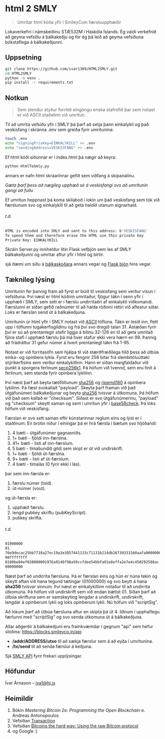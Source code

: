 # html 2 SMLY

> Umritar html kóða yfir í SmileyCoin færsluupphæðir

Lokaverkefni í námskeiðinu STÆ532M í Háskóla Íslands. Ég valdi verkefnið að geyma vefsíðu á bálkakeðju og fór ég þá leið að geyma vefsíðuna bókstaflega á bálkakeðjunni.

## Uppsetning

```sh
git clone https://github.com/ivar1309/HTML2SMLY.git
cd HTML2SMLY
python -m venv .
pip install -r requirements.txt
```

## Notkun

> Sem stendur styður forritið eingöngu enska stafrófið þar sem notast er við ASCII staðalinn við umritun.

Til að umrita vefsíðu yfir í SMLY þá þarf að setja þann einkalykil og það veskisfang í skránna .env sem greiða fyrir umritunina:

```sh
touch .env
echo "signingPrivKey=EINKALYKILL" >> .env
echo "sendingAddress=VESKISFANG" >> .env
```

Ef html kóði síðunnar er í index.html þá nægir að keyra:

```sh
python HtmlToSmly.py
```

annars er nafn html skráarinnar gefið sem viðfang á skipanalínu.

_Gæta þarf þess að nægileg upphæð sé á veskisfangi svo að umritunin gangi að fullu_

Ef umritun heppnast þá koma skilaboð í lokin um það veskisfang sem tók við færslunum svo og einkalykill til að geta haldið utanum eignarhald.

###### t.d.

```sh
HTML is encoded into SMLY and sent to this address: b'VESKISFANG'
To spend them and therefore erase the HTML use this private key
Private Key: EINKALYKILL
```

Skráin Server.py inniheldur lítin Flask vefþjón sem les af SMLY bálkakeðjunni og umritar aftur yfir í html og birtir.

sjá dæmi um síðu á [bálkaskoðara][blocks] annars vegar og [Flask þjón][heroku] hins vegar.

## Tæknileg lýsing

Umritunin fer þannig fram að fyrst er búið til veskisfang sem verður vísun í vefsíðuna. Því næst er html kóðinn umritaður, fjögur tákn í senn yfir í upphæð í SMLY, sem sett er í færslu undirritaðri af einkalykli viðkomandi. Færslunni er síðan gefið raðnúmer til að halda röðinni réttri við aflestur síðar. Loks er færslan send út á bálkakeðjuna.

Umritunin úr html yfir í SMLY notast við [ASCII][asciitable] töfluna. Tákn er lesið inn, flett upp í töflunni tugakerfisgildinu og frá því svo dregið talan 31. Ástæðan fyrir því er sú að prentanlegir stafir liggja á bilinu 32-126 en til að geta umritað fjóra stafi í upphæð færslu þá má hver stafur ekki vera hærri en 99. Þannig að frádráttur 31 gefur númer á hvert prentanlegt tákn frá 1-95.

Notast er við forritasöfn sem hjálpa til við stærðfræðilega hlið þess að útbúa einka- og opinbera lykla. Fyrst eru fengnir 256 bitar frá slembitöluúttaki stýrikerfisins sem verður einkalykillinn. Hann er síðan margfaldaður við punkt á sporgera ferlinum [secp256k1][ecurve]. Þá höfum við tvennd, sem eru hnit á ferlinum, sem standa fyrir opinbera lykilinn.

Því næst þarf að beyta tætiföllunum [sha256][sha256] og [ripemd160][ripemd160] á opinbera lykilinn. Þá fæst svokallað "payload". Skeyta þarf framan við það útgáfunúmeri bálkakeðjunar og beyta [sha256][sha256] tvisvar á útkomuna. Þá höfum við það sem kallað er "checksum". Síðast er svo útgáfunúmerinu, "payload" og "checksum" skeytt saman og sent í umritun yfir í [base58check][base58]. Þá loks höfum við veskisfang.

Færslan er svo sett saman eftir kúnstarinnar reglum eins og lýst er í staðlinum. En brotin niður í einingar þá er hrá færsla í bætum svo hljóðandi:

1. 4 bæti - útgáfunúmer gagnasniðs.
2. 1+ bæti - fjöldi inn-færslna.
3. 41+ bæti - listi af inn-færslum.
4. 5 bæti - tímabundið gildi sem skipt er út við undirskrift.
5. 1+ bæti - fjöldi út-færslna.
6. 9+ bæti - listi af út-færslum.
7. 4 bæti - tímalás (0 fyrir ekki í lás).

þar sem inn-færsla er:

1. færslu númer (txid).
2. út-númer (vout).

og út-færsla er:

1. upphæð færslu.
2. lengd pubkey skriftu (pubKeyScript).
3. pubkey skrifta.

###### t.d.

```sh
01000000
01
76e9decac25bb7718a27ec19a3e3857441133c71131b214db26730333160aafa00000000
00ffffffff
0100be04ef020000001976a9146f98a59ccfdee54bbfa91e8effa2e7e4c450292588ac
00000000
```

Næst þarf að undirrita færsluna. Þá er færslan eins og hún er núna tekin og skeytt aftan við hana tegund tætingar (01000000) og svo beytt á hana **sha256** tvisvar sinnum. Því næst er einkalykillinn notaður til að undirrita útkomuna. Þá höfum við undirskrift sem við endan bætist 01. Síðan þarf að útbúa skriftuna sem er samskeyting lengdar á undirskrift, undirskrift, lengdar á opinberum lykli og loks opinberum lykli. Nú höfum við "scriptSig".

Að lokum þarf að útbúa færsluna aftur en skipta þá út 4. liðnum í upphaflegu færlunni með "scriptSig" og svo senda útkomuna út á bálkakeðjuna.

Allar aðgerðir á bálkakeðjuni eru framkvæmdar í gegnum "api" sem hefur slóðina: https://blocks.smileyco.in/api

- **/addr/ADDRESS/utxo** til að sækja færslur sem á að eyða í umritunina.
- **/tx/send** til að senda færslur á keðjuna.

Sjá [SMLY API][smlyapi] fyrir frekari upplýsingar.

## Höfundur

Ívar Árnason – iva1@hi.is

## Heimildir

1. Bókin _Mastering Bitcoin 2e: Programming the Open Blockchain_ e. Andreas Antonopoulos
2. Vefsíðan [Transaction][specs]
3. Vefsíðan [Bitcoins the hard way: Using the raw Bitcoin protocol][hardway]
4. og Google :)

<!-- Markdown link & img dfn's -->

[blocks]: https://blocks.smileyco.in/address/B7bEk5zaXjQwahCbKZp3hg5JwHYceVcE8e
[heroku]: http://htmlfromsmly.herokuapp.com/addr/B7bEk5zaXjQwahCbKZp3hg5JwHYceVcE8e
[specs]: https://en.bitcoin.it/wiki/Protocol_documentation#tx
[hardway]: http://www.righto.com/2014/02/bitcoins-hard-way-using-raw-bitcoin.html
[asciitable]: https://upload.wikimedia.org/wikipedia/commons/d/dd/ASCII-Table.svg
[ecurve]: https://en.wikipedia.org/wiki/Elliptic_curve
[sha256]: https://en.wikipedia.org/wiki/SHA-2
[ripemd160]: https://en.wikipedia.org/wiki/RIPEMD
[base58]: https://en.wikipedia.org/wiki/Binary-to-text_encoding
[smlyapi]: https://github.com/smileycoin/insight-api#api
